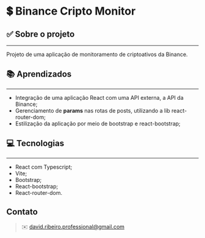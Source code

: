 # 💲 Binance Cripto Monitor

## ✅ Sobre o projeto

---

Projeto de uma aplicação de monitoramento de criptoativos da Binance.

## 📚 Aprendizados

---

- Integração de uma aplicação React com uma API externa, a API da Binance;
- Gerenciamento de **params** nas rotas de posts, utilizando a lib react-router-dom;
- Estilização da aplicação por meio de bootstrap e react-bootstrap;

## 💻 Tecnologias

---

- React com Typescript;
- Vite;
- Bootstrap;
- React-bootstrap;
- React-router-dom.

## Contato

> ✉️ david.ribeiro.professional@gmail.com
